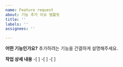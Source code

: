 ```yaml
---
name: Feature request
about: 기능 추가 이슈 템플릿
title: ''
labels: ''
assignees: ''

---
```


**어떤 기능인가요?**
추가하려는 기능을 간결하게 설명해주세요.

**작업 상세 내용**
-[ ]
-[ ]
-[ ]

